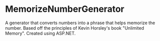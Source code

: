 # MemorizeNumberGenerator
A generator that converts numbers into a phrase that helps memorize the number. Based off the principles of Kevin Horsley's book "Unlimited Memory". Created using ASP.NET.
